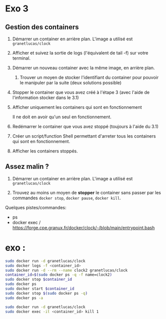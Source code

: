 # Exo 3

## Gestion des containers

1. Démarrer un container en arrière plan. L'image a utilisé est `granetlucas/clock`

2. Afficher et suivez la sortie de logs (l'équivalent de tail -f) sur votre terminal. 

3. Démarrer un nouveau container avec la même image, en arrière plan.

   1. Trouver un moyen de stocker l'identifiant du container pour pouvoir le manipuler par la suite (deux solutions possible)

4. Stopper le container que vous avez créé à l'étape 3 (avec l'aide de l'information stocker dans le 3.1)

5. Afficher uniquement les containers qui sont en fonctionnement

   Il ne doit en avoir qu'un seul en fonctionnement.

6. Redémarrer le container que vous avez stoppé (toujours à l'aide du 3.1)

7. Créer un script/function Shell permettant d'arreter tous les containers qui sont en fonctionnement. 

8. Afficher les containers stoppés.

## Assez malin ?

1. Démarrer un container en arrière plan. L'image a utilisé est `granetlucas/clock`

2. Trouvez au moins un moyen de **stopper** le container sans passer par les commandes `docker stop`, `docker pause`, `docker kill`.

Quelques pistes/commandes:

- ps
- docker exec / https://forge.cpe.granux.fr/docker/clock/-/blob/main/entrypoint.bash

# exo :
```bash
sudo docker run -d granetlucas/clock
sudo docker logs -f <container_id>
sudo docker run -d --rm --name clock2 granetlucas/clock
container_id=$(sudo docker ps -q -f name=clock2)
sudo docker stop $container_id
sudo docker ps
sudo docker start $container_id
sudo docker stop $(sudo docker ps -q)
sudo docker ps -a

sudo docker run -d granetlucas/clock
sudo docker exec -it <container_id> kill 1
```
